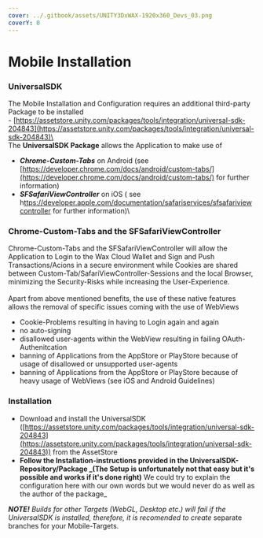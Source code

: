 ```yaml
---
cover: ../.gitbook/assets/UNITY3DxWAX-1920x360_Devs_03.png
coverY: 0
---
```


# Mobile Installation

### **UniversalSDK**

The Mobile Installation and Configuration requires an additional third-party Package to be installed\
\- [https://assetstore.unity.com/packages/tools/integration/universal-sdk-204843](https://assetstore.unity.com/packages/tools/integration/universal-sdk-204843)\
\
The **UniversalSDK Package** allows the Application to make use of

* _**Chrome-Custom-Tabs**_ on Android (see [https://developer.chrome.com/docs/android/custom-tabs/](https://developer.chrome.com/docs/android/custom-tabs/) for further information)
* _**SFSafariViewController**_ on iOS ( see h[ttps://developer.apple.com/documentation/safariservices/sfsafariviewcontroller](https://developer.apple.com/documentation/safariservices/sfsafariviewcontroller) for further information)\


### Chrome-Custom-Tabs and the SFSafariViewController

Chrome-Custom-Tabs and the SFSafariViewController will allow the Application to Login to the Wax Cloud Wallet and Sign and Push Transactions/Acions in a secure environment while Cookies are shared between Custom-Tab/SafariViewController-Sessions and the local Browser, minimizing the Security-Risks while increasing the User-Experience.\
\
Apart from above mentioned benefits, the use of these native features allows the removal of specific issues coming with the use of WebViews&#x20;

* Cookie-Problems resulting in having to Login again and again
* no auto-signing
* disallowed user-agents within the WebView resulting in failing OAuth-Authenitcation
* banning of Applications from the AppStore or PlayStore because of usage of disallowed or unsupported user-agents
* banning of Applications from the AppStore or PlayStore because of heavy usage of WebViews (see iOS and Android Guidelines)

### Installation

* Download and install the UniversalSDK ([https://assetstore.unity.com/packages/tools/integration/universal-sdk-204843](https://assetstore.unity.com/packages/tools/integration/universal-sdk-204843)) from the AssetStore&#x20;
* **Follow the Installation-instructions provided in the UniversalSDK- Repository/Package **_**(The Setup is unfortunately not that easy but it's possible and works if it's done right)** We could try to explain the configuration here with our own words but we would never do as well as the author of the package_

_**NOTE!** Builds for other Targets (WebGL, Desktop etc.) will fail if the UniversalSDK is installed, therefore, it is recomended to create_ separate branches for your Mobile-Targets.
